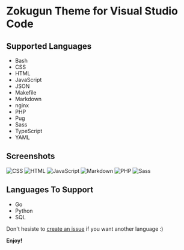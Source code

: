 Zokugun Theme for Visual Studio Code
====================================

## Supported Languages

- Bash
- CSS
- HTML
- JavaScript
- JSON
- Makefile
- Markdown
- nginx
- PHP
- Pug
- Sass
- TypeScript
- YAML

## Screenshots

![CSS](https://github.com/zokugun/theme-zokugun-vscode/blob/master/screenshots/css.jpg?raw=true)
![HTML](https://github.com/zokugun/theme-zokugun-vscode/blob/master/screenshots/html.jpg?raw=true)
![JavaScript](https://github.com/zokugun/theme-zokugun-vscode/blob/master/screenshots/javascript.jpg?raw=true)
![Markdown](https://github.com/zokugun/theme-zokugun-vscode/blob/master/screenshots/markdown.jpg?raw=true)
![PHP](https://github.com/zokugun/theme-zokugun-vscode/blob/master/screenshots/php.jpg?raw=true)
![Sass](https://github.com/zokugun/theme-zokugun-vscode/blob/master/screenshots/sass.jpg?raw=true)

## Languages To Support

- Go
- Python
- SQL

Don't hesiste to [create an issue](https://github.com/zokugun/theme-zokugun-vscode/issues) if you want another language :)

**Enjoy!**
